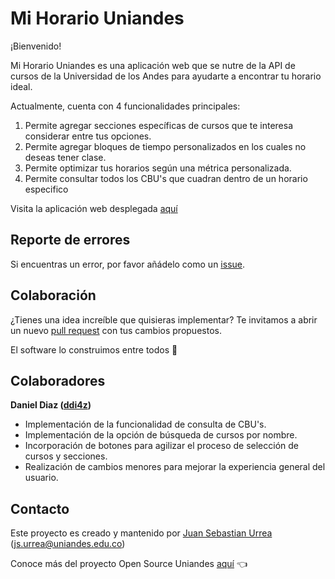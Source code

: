 # Mi Horario Uniandes

¡Bienvenido!

Mi Horario Uniandes es una aplicación web que se nutre de la API de cursos de la Universidad de los Andes para ayudarte a encontrar tu horario ideal.

Actualmente, cuenta con 4 funcionalidades principales:
1. Permite agregar secciones específicas de cursos que te interesa considerar entre tus opciones.
2. Permite agregar bloques de tiempo personalizados en los cuales no deseas tener clase.
3. Permite optimizar tus horarios según una métrica personalizada.
4. Permite consultar todos los CBU's que cuadran dentro de un horario especifico

Visita la aplicación web desplegada [aquí](https://open-source-uniandes.github.io/Mi-Horario-Uniandes/)
## Reporte de errores

Si encuentras un error, por favor añádelo como un [issue](https://github.com/Open-Source-Uniandes/Mi-Horario-Uniandes/issues).

## Colaboración

¿Tienes una idea increíble que quisieras implementar? Te invitamos a abrir un nuevo [pull request](https://github.com/Open-Source-Uniandes/Mi-Horario-Uniandes/pulls) con tus cambios propuestos.

El software lo construimos entre todos 💛

## Colaboradores

**Daniel Diaz ([ddi4z](https://github.com/ddi4z))**
* Implementación de la funcionalidad de consulta de CBU's.
* Implementación de la opción de búsqueda de cursos por nombre.
* Incorporación de botones para agilizar el proceso de selección de cursos y secciones.
* Realización de cambios menores para mejorar la experiencia general del usuario.

## Contacto

Este proyecto es creado y mantenido por [Juan Sebastian Urrea](https://github.com/jsurrea) (js.urrea@uniandes.edu.co)

Conoce más del proyecto Open Source Uniandes [aquí](https://github.com/Open-Source-Uniandes) 👈
